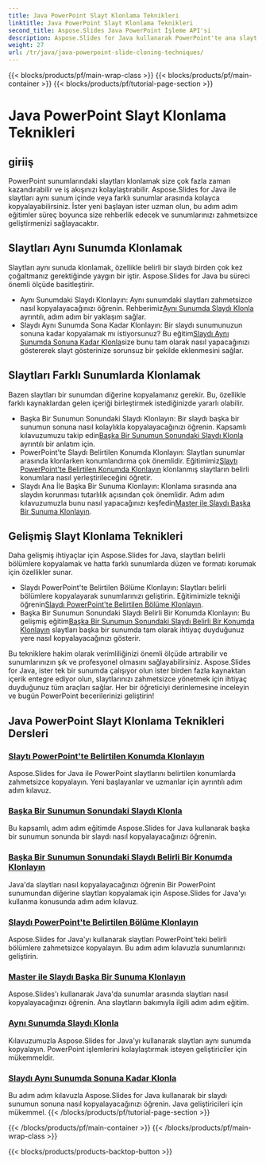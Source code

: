 ```yaml
---
title: Java PowerPoint Slayt Klonlama Teknikleri
linktitle: Java PowerPoint Slayt Klonlama Teknikleri
second_title: Aspose.Slides Java PowerPoint İşleme API'si
description: Aspose.Slides for Java kullanarak PowerPoint'te ana slayt klonlama. Slaytları aynı sunum içinde veya sunumlar arasında sorunsuz bir şekilde kopyalamayı öğrenin.
weight: 27
url: /tr/java/java-powerpoint-slide-cloning-techniques/
---
```


{{< blocks/products/pf/main-wrap-class >}}
{{< blocks/products/pf/main-container >}}
{{< blocks/products/pf/tutorial-page-section >}}

# Java PowerPoint Slayt Klonlama Teknikleri

##  giriiş

PowerPoint sunumlarındaki slaytları klonlamak size çok fazla zaman kazandırabilir ve iş akışınızı kolaylaştırabilir. Aspose.Slides for Java ile slaytları aynı sunum içinde veya farklı sunumlar arasında kolayca kopyalayabilirsiniz. İster yeni başlayan ister uzman olun, bu adım adım eğitimler süreç boyunca size rehberlik edecek ve sunumlarınızı zahmetsizce geliştirmenizi sağlayacaktır.

## Slaytları Aynı Sunumda Klonlamak

Slaytları aynı sunuda klonlamak, özellikle belirli bir slaydı birden çok kez çoğaltmanız gerektiğinde yaygın bir iştir. Aspose.Slides for Java bu süreci önemli ölçüde basitleştirir.

-  Aynı Sunumdaki Slaydı Klonlayın: Aynı sunumdaki slaytları zahmetsizce nasıl kopyalayacağınızı öğrenin. Rehberimiz[Aynı Sunumda Slaydı Klonla](./clone-slide-within-same-presentation-powerpoint/) ayrıntılı, adım adım bir yaklaşım sağlar.
-  Slaydı Aynı Sunumda Sona Kadar Klonlayın: Bir slaydı sunumunuzun sonuna kadar kopyalamak mı istiyorsunuz? Bu eğitim[Slaydı Aynı Sunumda Sonuna Kadar Klonla](./clone-slide-end-within-same-presentation-powerpoint/)size bunu tam olarak nasıl yapacağınızı göstererek slayt gösterinize sorunsuz bir şekilde eklenmesini sağlar.

## Slaytları Farklı Sunumlarda Klonlamak

Bazen slaytları bir sunumdan diğerine kopyalamanız gerekir. Bu, özellikle farklı kaynaklardan gelen içeriği birleştirmek istediğinizde yararlı olabilir.

-  Başka Bir Sunumun Sonundaki Slaydı Klonlayın: Bir slaydı başka bir sunumun sonuna nasıl kolaylıkla kopyalayacağınızı öğrenin. Kapsamlı kılavuzumuzu takip edin[Başka Bir Sunumun Sonundaki Slaydı Klonla](./clone-slide-end-another-presentation-powerpoint/) ayrıntılı bir anlatım için.
-  PowerPoint'te Slaydı Belirtilen Konumda Klonlayın: Slaytları sunumlar arasında klonlarken konumlandırma çok önemlidir. Eğitimimiz[Slaytı PowerPoint'te Belirtilen Konumda Klonlayın](./clone-slide-specified-position-powerpoint/) klonlanmış slaytların belirli konumlara nasıl yerleştirileceğini öğretir.
-  Slaydı Ana İle Başka Bir Sunuma Klonlayın: Klonlama sırasında ana slaydın korunması tutarlılık açısından çok önemlidir. Adım adım kılavuzumuzla bunu nasıl yapacağınızı keşfedin[Master ile Slaydı Başka Bir Sunuma Klonlayın](./clone-slide-another-presentation-master-powerpoint/).

## Gelişmiş Slayt Klonlama Teknikleri

Daha gelişmiş ihtiyaçlar için Aspose.Slides for Java, slaytları belirli bölümlere kopyalamak ve hatta farklı sunumlarda düzen ve formatı korumak için özellikler sunar.

-  Slaydı PowerPoint'te Belirtilen Bölüme Klonlayın: Slaytları belirli bölümlere kopyalayarak sunumlarınızı geliştirin. Eğitimimizle tekniği öğrenin[Slaydı PowerPoint'te Belirtilen Bölüme Klonlayın](./clone-slide-specified-section-powerpoint/).
-  Başka Bir Sunumun Sonundaki Slaydı Belirli Bir Konumda Klonlayın: Bu gelişmiş eğitim[Başka Bir Sunumun Sonundaki Slaydı Belirli Bir Konumda Klonlayın](./clone-slide-end-another-specific-position-powerpoint/) slaytları başka bir sunumda tam olarak ihtiyaç duyduğunuz yere nasıl kopyalayacağınızı gösterir.

Bu tekniklere hakim olarak verimliliğinizi önemli ölçüde artırabilir ve sunumlarınızın şık ve profesyonel olmasını sağlayabilirsiniz. Aspose.Slides for Java, ister tek bir sunumda çalışıyor olun ister birden fazla kaynaktan içerik entegre ediyor olun, slaytlarınızı zahmetsizce yönetmek için ihtiyaç duyduğunuz tüm araçları sağlar. Her bir öğreticiyi derinlemesine inceleyin ve bugün PowerPoint becerilerinizi geliştirin!
## Java PowerPoint Slayt Klonlama Teknikleri Dersleri
### [Slaytı PowerPoint'te Belirtilen Konumda Klonlayın](./clone-slide-specified-position-powerpoint/)
Aspose.Slides for Java ile PowerPoint slaytlarını belirtilen konumlarda zahmetsizce kopyalayın. Yeni başlayanlar ve uzmanlar için ayrıntılı adım adım kılavuz.
### [Başka Bir Sunumun Sonundaki Slaydı Klonla](./clone-slide-end-another-presentation-powerpoint/)
Bu kapsamlı, adım adım eğitimde Aspose.Slides for Java kullanarak başka bir sunumun sonunda bir slaydı nasıl kopyalayacağınızı öğrenin.
### [Başka Bir Sunumun Sonundaki Slaydı Belirli Bir Konumda Klonlayın](./clone-slide-end-another-specific-position-powerpoint/)
Java'da slaytları nasıl kopyalayacağınızı öğrenin Bir PowerPoint sunumundan diğerine slaytları kopyalamak için Aspose.Slides for Java'yı kullanma konusunda adım adım kılavuz.
### [Slaydı PowerPoint'te Belirtilen Bölüme Klonlayın](./clone-slide-specified-section-powerpoint/)
Aspose.Slides for Java'yı kullanarak slaytları PowerPoint'teki belirli bölümlere zahmetsizce kopyalayın. Bu adım adım kılavuzla sunumlarınızı geliştirin.
### [Master ile Slaydı Başka Bir Sunuma Klonlayın](./clone-slide-another-presentation-master-powerpoint/)
Aspose.Slides'ı kullanarak Java'da sunumlar arasında slaytları nasıl kopyalayacağınızı öğrenin. Ana slaytların bakımıyla ilgili adım adım eğitim.
### [Aynı Sunumda Slaydı Klonla](./clone-slide-within-same-presentation-powerpoint/)
Kılavuzumuzla Aspose.Slides for Java'yı kullanarak slaytları aynı sunumda kopyalayın. PowerPoint işlemlerini kolaylaştırmak isteyen geliştiriciler için mükemmeldir.
### [Slaydı Aynı Sunumda Sonuna Kadar Klonla](./clone-slide-end-within-same-presentation-powerpoint/)
Bu adım adım kılavuzla Aspose.Slides for Java kullanarak bir slaydı sunumun sonuna nasıl kopyalayacağınızı öğrenin. Java geliştiricileri için mükemmel.
{{< /blocks/products/pf/tutorial-page-section >}}

{{< /blocks/products/pf/main-container >}}
{{< /blocks/products/pf/main-wrap-class >}}

{{< blocks/products/products-backtop-button >}}
